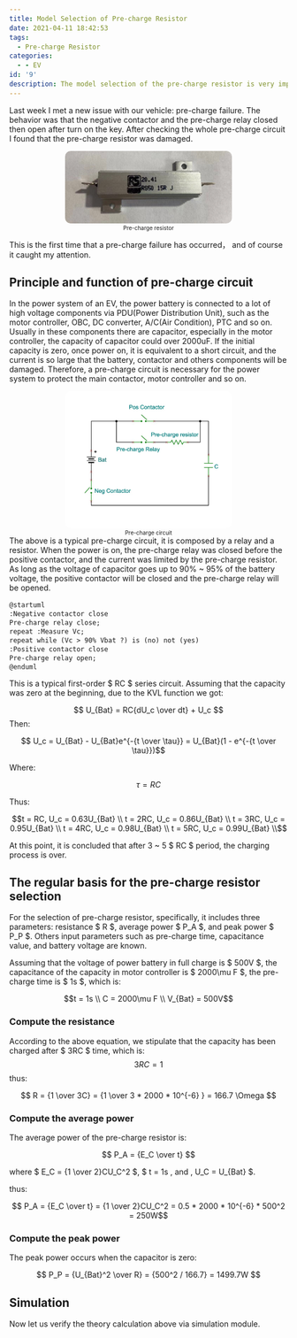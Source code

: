 ```yaml
---
title: Model Selection of Pre-charge Resistor
date: 2021-04-11 18:42:53
tags:
  - Pre-charge Resistor
categories:
  - - EV
id: '9'
description: The model selection of the pre-charge resistor is very important for the pre-charge circuit designing. This article will talk about the basis for the model selection.
---
```


<style>
  .box {width:60%; text-align:center; font-size:10px; margin:0 auto;}
  .box img {border-radius: 10px;}
</style>

Last week I met a new issue with our vehicle: pre-charge failure. The behavior was that the negative contactor and the pre-charge relay closed then open after turn on the key. After checking the whole pre-charge circuit I found that the pre-charge resistor was damaged. 

<div class="box">
  <img src="https://raw.githubusercontent.com/CarloHan/pic-blog/master/pictures/20210415163027.png" alt="pre-charge resistor" />
  Pre-charge resistor
</div>

This is the first time that a pre-charge failure has occurred， and of course it caught my attention.

## Principle and function of pre-charge circuit

In the power system of an EV, the power battery is connected to a lot of high voltage components via PDU(Power Distribution Unit), such as the motor controller, OBC, DC converter, A/C(Air Condition), PTC and so on. Usually in these components there are capacitor, especially in the motor controller, the capacity of capacitor could over 2000uF. If the initial capacity is zero, once power on, it is equivalent to a short circuit, and the current is so large that the battery, contactor and others components will be damaged. Therefore, a pre-charge circuit is necessary for the power system to protect the main contactor, motor controller and so on.
<div class="box">
  <img src="https://raw.githubusercontent.com/CarloHan/pic-blog/master/pictures/precharge%20circuit_new.jpg" alt="pre-charge circuit" />
  Pre-charge circuit
</div>
The above is a typical pre-charge circuit, it is composed by a relay and a resistor. When the power is on, the pre-charge relay was closed before the positive contactor, and the current was limited by the pre-charge resistor. As long as the voltage of capacitor goes up to 90% ~ 95% of the battery voltage, the positive contactor will be closed and the pre-charge relay will be opened. <br/>

```plantuml {align="center"}
@startuml
:Negative contactor close
Pre-charge relay close;
repeat :Measure Vc;
repeat while (Vc > 90% Vbat ?) is (no) not (yes)
:Positive contactor close
Pre-charge relay open;
@enduml
```

This is a typical first-order $ RC $ series circuit. Assuming that the capacity was zero at the beginning, due to the KVL function we got:

$$ U_{Bat} = RC{dU_c \over dt} + U_c $$
Then:

$$ U_c = U_{Bat} - U_{Bat}e^{-{t \over \tau}} = U_{Bat}(1 - e^{-{t \over \tau}})$$

Where:

$$ \tau = RC $$

Thus:

 ```math
t = RC, U_c = 0.63U_{Bat} \\
t = 2RC, U_c = 0.86U_{Bat} \\
t = 3RC, U_c = 0.95U_{Bat} \\
t = 4RC, U_c = 0.98U_{Bat} \\
t = 5RC, U_c = 0.99U_{Bat} \\
 ```

At this point, it is concluded that after 3 ~ 5 $ RC $ period, the charging process is over.

## The regular basis for the pre-charge resistor selection

For the selection of pre-charge resistor, specifically, it includes three parameters: resistance $ R $, average power $ P_A $, and peak power $ P_P $. Others input parameters such as pre-charge time, capacitance value, and battery voltage are known.

Assuming that the voltage of power battery in full charge is $ 500V $, the capacitance of the capacity in motor controller is $ 2000\mu F $, the pre-charge time is $ 1s $, which is:

```math
t = 1s \\
C = 2000\mu F \\
V_{Bat} = 500V
```

### Compute the resistance

According to the above equation, we stipulate that the capacity has been charged after $ 3RC $ time, which is: $$ 3RC = 1 $$ thus:

$$ R = {1 \over 3C} = {1 \over 3 * 2000 * 10^{-6} } = 166.7 \Omega $$

### Compute the average power

The average power of the pre-charge resistor is: 

$$ P_A = {E_C \over t} $$

where $ E_C = {1 \over 2}CU_C^2 $, $ t = 1s \, and \, U_C = U_{Bat} $.

thus:

$$ P_A =  {E_C \over t} = {1 \over 2}CU_C^2 = 0.5 * 2000 * 10^{-6} * 500^2 = 250W$$

### Compute the peak power

The peak power occurs when the capacitor is zero:

$$ P_P = {U_{Bat}^2 \over R} = {500^2 / 166.7} = 1499.7W $$

## Simulation

Now let us verify the theory calculation above via simulation module.
